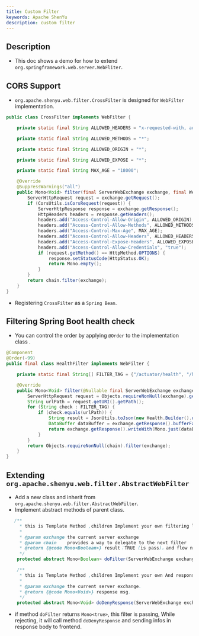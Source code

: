 ```yaml
---
title: Custom Filter
keywords: Apache ShenYu
description: custom filter
---
```


## Description

* This doc shows a demo for how to extend `org.springframework.web.server.WebFliter`.

## CORS Support

* `org.apache.shenyu.web.filter.CrossFilter` is designed for `WebFilter` implementation.

 ```java
 public class CrossFilter implements WebFilter {

     private static final String ALLOWED_HEADERS = "x-requested-with, authorization, Content-Type, Authorization, credential, X-XSRF-TOKEN,token,username,client";

     private static final String ALLOWED_METHODS = "*";

     private static final String ALLOWED_ORIGIN = "*";

     private static final String ALLOWED_EXPOSE = "*";

     private static final String MAX_AGE = "18000";

     @Override
     @SuppressWarnings("all")
     public Mono<Void> filter(final ServerWebExchange exchange, final WebFilterChain chain) {
         ServerHttpRequest request = exchange.getRequest();
         if (CorsUtils.isCorsRequest(request)) {
             ServerHttpResponse response = exchange.getResponse();
             HttpHeaders headers = response.getHeaders();
             headers.add("Access-Control-Allow-Origin", ALLOWED_ORIGIN);
             headers.add("Access-Control-Allow-Methods", ALLOWED_METHODS);
             headers.add("Access-Control-Max-Age", MAX_AGE);
             headers.add("Access-Control-Allow-Headers", ALLOWED_HEADERS);
             headers.add("Access-Control-Expose-Headers", ALLOWED_EXPOSE);
             headers.add("Access-Control-Allow-Credentials", "true");
             if (request.getMethod() == HttpMethod.OPTIONS) {
                 response.setStatusCode(HttpStatus.OK);
                 return Mono.empty();
             }
         }
         return chain.filter(exchange);
     }
 }
 ```
* Registering `CrossFilter` as a `Spring Bean`.

## Filtering Spring Boot health check

* You can control the order by applying `@Order` to the implementation class .

```java
@Component
@Order(-99)
public final class HealthFilter implements WebFilter {

    private static final String[] FILTER_TAG = {"/actuator/health", "/health_check"};

    @Override
    public Mono<Void> filter(@Nullable final ServerWebExchange exchange, @Nullable final WebFilterChain chain) {
        ServerHttpRequest request = Objects.requireNonNull(exchange).getRequest();
        String urlPath = request.getURI().getPath();
        for (String check : FILTER_TAG) {
            if (check.equals(urlPath)) {
                String result = JsonUtils.toJson(new Health.Builder().up().build());
                DataBuffer dataBuffer = exchange.getResponse().bufferFactory().wrap(result.getBytes());
                return exchange.getResponse().writeWith(Mono.just(dataBuffer));
            }
        }
        return Objects.requireNonNull(chain).filter(exchange);
    }
}

```

##  Extending `org.apache.shenyu.web.filter.AbstractWebFilter`

* Add a new class and inherit from `org.apache.shenyu.web.filter.AbstractWebFilter`.
* Implement abstract methods of parent class.

```java
   /**
     * this is Template Method ,children Implement your own filtering logic.
     *
     * @param exchange the current server exchange
     * @param chain    provides a way to delegate to the next filter
     * @return {@code Mono<Boolean>} result：TRUE (is pass)，and flow next filter；FALSE (is not pass) execute doDenyResponse(ServerWebExchange exchange)
     */
    protected abstract Mono<Boolean> doFilter(ServerWebExchange exchange, WebFilterChain chain);

    /**
     * this is Template Method ,children Implement your own And response client.
     *
     * @param exchange the current server exchange.
     * @return {@code Mono<Void>} response msg.
     */
    protected abstract Mono<Void> doDenyResponse(ServerWebExchange exchange);
```
* if method `doFilter` returns `Mono<true>`, this filter is passing, While rejecting, it will call method `doDenyResponse` and sending infos in response body to frontend.




